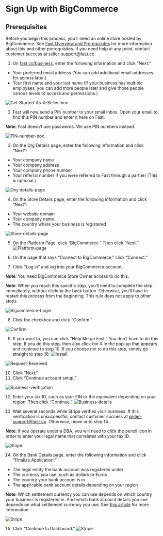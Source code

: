 # Sign Up with BigCommerce
## Prerequisites
Before you begin this process, you’ll need an online store hosted by BigCommerce. See [Fast Overview and Prerequisites](https://docs.google.com/document/d/1E4BGaI4w9Iy8Otb18QfFiTrHvjvdn08_4K5RU7vjKgQ/edit#heading=h.623o5uhwmywu) for more information about this and other prerequisites. If you need help at any point, contact customer success at seller-support@fast.co.
1. On [fast.co/business](https://www.fast.co/business), enter the following information and click “Next:”
- Your preferred email address (You can add additional email addresses for access later.)
- Your first name and your last name (If your business has multiple employees, you can add more people later and give those people various levels of access and permissions.)

![Get-Started-As-A-Seller-box](images/signup-images-small/both1.png)

2. Fast will now send a PIN number to your email inbox. Open your email to find this PIN number and enter it here on Fast.

**Note**: Fast doesn’t use passwords. We use PIN numbers instead.

![PIN-number-box](images/signup-images-small/both2.png)


3. On the Org Details page, enter the following information and  click “Next”:
- Your company name
- Your company address
- Your company phone number
- Your referral number if you were referred to Fast through a partner (This is optional.)

![Org-details-page](images/signup-images-small/both3.png)

4. On the Store Details page, enter the following information and  click “Next”:
- Your website domain
- Your company name
- The country where your business is registered

![Store-details-page](images/signup-images-small/both4.png)

5. On the Platform Page, click “BigCommerce.” Then click “Next.”
![Platform-page](images/signup-images-small/big1.png)

6. On the page that says “Connect to BigCommerce,” click “Connect.”

7. Click “Log in” and log into your BigCommerce account.

**Note**: You need BigCommerce Store Owner access to do this.

**Note**: When you reach this specific step, you’ll need to complete the step immediately, without clicking the back button. Otherwise, you’ll have to restart this process from the beginning. This rule does not apply to other steps.

![Bigcommerce-Login](images/signup-images-small/big22.png)

8. Click the checkbox and click “Confirm.”

![Confirm](images/signup-images-small/big3.png)

9. If you want to, you can click “Help Me go Fast.” You don’t have to do this step. If you do this step, then also click the X in the pop-up that appears and continue to step 10. If you choose not to do this step, simply go straight to step 10.
![Install](images/signup-images-small/big4.png)

![Request-Received](images/signup-images/both5.png)

10. Click “Next.”
11. Click “Continue account setup.”

![Business-verification](images/signup-images-small/both6.png)


12. Enter your tax ID, such as your EIN or the equivalent depending on your region. Then click “Continue.”
![Business-details](images/signup-images-small/both7.png)


13. Wait several seconds while Stripe verifies your business. If this verification is unsuccessful, contact customer success at seller-support@fast.co. Otherwise, move onto step 14.

**Note**: If you operate under a DBA, you will need to click the pencil icon in order to enter your legal name that correlates with your tax ID.

![Stripe](images/signup-images-small/both8.png)

14. On the Bank Details page, enter the following information and click “Finalize Application:”
- The legal entity the bank account was registered under
- The currency you use, such as dollars or Euros
- The country your bank account is in
- The applicable bank account details depending on your region

**Note**: Which settlement currency you can use depends on which country your business is registered in. And which bank account details you see depends on what settlement currency you use. See [this article](https://stripe.com/docs/connect/bank-debit-card-payouts#supported-settlement) for more information.

![Stripe](images/signup-images-small/both9.png)

15. Click “Continue to Dashboard.”
![Stripe](images/signup-images-small/both10.png)
